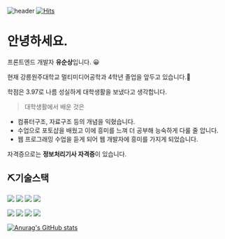 ![header](https://capsule-render.vercel.app/api?type=Waving&color=auto&height=100&section=header&text=hi%20soon!🙄&fontSize=30&textBg=true)
[![Hits](https://hits.seeyoufarm.com/api/count/incr/badge.svg?url=https%3A%2F%2Fgithub.com%2Fyooss2006&count_bg=%237683D1&title_bg=%23000000&icon=&icon_color=%23E7E7E7&title=%EB%B0%A9%EB%AC%B8%EC%9E%90+%EC%88%98+%3A&edge_flat=false)](https://hits.seeyoufarm.com)

# 안녕하세요. 
프론트엔드 개발자 **유순상**입니다. 😀

현재 강릉원주대학교 멀티미디어공학과 4학년 졸업을 앞두고 있습니다.🦾

학점은 3.97로 나름 성실하게 대학생활을 보냈다고 생각합니다. 

> 대학생활에서 배운 것은
> 
- 컴퓨터구조, 자료구조 등의 개념을 익혔습니다.
- 수업으로 포토샵을 배웠고 이에 흥미를 느껴 더 공부해 능숙하게 다룰 줄 압니다.
- 웹 프로그래밍 수업을 듣게 되어 웹 개발자에 흥미를 가지게 되었습니다.

자격증으로는 **정보처리기사 자격증**이 있습니다. 

## ⛏기술스택
<img src="https://img.shields.io/badge/HTML5-f77900?style=flat-square&logo=HTML5&logoColor=white"/></a>
<img src="https://img.shields.io/badge/CSS-31a8d8?style=flat-square&logo=CSS3&logoColor=white"/></a>
<img src="https://img.shields.io/badge/Sass-c46697?style=flat-square&logo=Sass&logoColor=white"/></a>
<img src="https://img.shields.io/badge/javascript-3766AB?style=flat-square&logo=JavaScript&logoColor=white"/></a>

<img src="https://img.shields.io/badge/nodejs-87bf00?style=flat-square&logo=Node.js&logoColor=63655e"/></a>
<img src="https://img.shields.io/badge/TypeScript-0076c6?style=flat-square&logo=TypeScript&logoColor=83acc9"/></a>
<img src="https://img.shields.io/badge/react-black?style=flat-square&logo=React&logoColor=40ccfb"/></a>
<img src="https://img.shields.io/badge/Redux-7e43c0?style=flat-square&logo=Redux&logoColor=white"/></a>

[![Anurag's GitHub stats](https://github-readme-stats.vercel.app/api?username=yooss2006)](https://github.com/anuraghazra/github-readme-stats)

